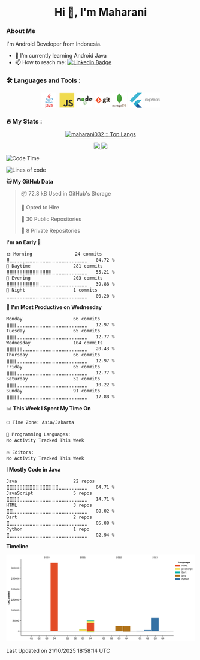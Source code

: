 <div>
    <div align="center">
        <h1 align="center">Hi 👋, I'm Maharani</h1> 
     </div>
    
### About Me
I'm Android Developer from Indonesia.
    
- 🌱 I’m currently learning Android Java
- 📫 How to reach me: [![Linkedin Badge](https://img.shields.io/badge/-Maharani-blue?style=flat&logo=Linkedin&logoColor=white)](https://id.linkedin.com/in/mahar-human)
    
### :hammer_and_wrench: Languages and Tools :
    
<div align='center'>
  <img src="https://github.com/devicons/devicon/blob/master/icons/java/java-original-wordmark.svg" title="Java" alt="Java" width="40" height="40"/>&nbsp;
  <img src="https://github.com/devicons/devicon/blob/master/icons/javascript/javascript-original.svg" title="JavaScript" alt="JavaScript" width="40" height="40"/>&nbsp;
  <img src="https://github.com/devicons/devicon/blob/master/icons/nodejs/nodejs-original-wordmark.svg" title="NodeJS" alt="NodeJS" width="40" height="40"/>&nbsp;
  <img src="https://github.com/devicons/devicon/blob/master/icons/git/git-original-wordmark.svg" title="Git" **alt="Git" width="40" height="40"/>
   <img src="https://github.com/devicons/devicon/blob/master/icons/mongodb/mongodb-original-wordmark.svg" title="Mongodb" **alt="Mongodb" width="40" height="40"/>
   <img src="https://github.com/devicons/devicon/blob/master/icons/flutter/flutter-original.svg" title="Flutter" **alt="Flutter" width="40" height="40"/>
   <img src="https://github.com/devicons/devicon/blob/master/icons/express/express-original-wordmark.svg" title="Express" **alt="Exoress" width="40" height="40"/>
</div>
    
### :fire: My Stats :  
    
<div>
    <p align="center">
          <a href="https://github.com/maharani032/">
          <img src="https://github-readme-stats.vercel.app/api/top-langs/?username=maharani032&langs_count=6&theme=synthwave&layout=compact&hide_border=true" alt="maharani032 :: Top Langs" /></a>
        </p>
        <p align="center">
          <a href="https://github.com/maharani032/">
          <img width="49.5%" src="https://github-readme-stats.vercel.app/api?username=maharani032&show_icons=true&theme=synthwave&hide_border=true" />
          <img width="49.5%" src="https://github-readme-streak-stats.herokuapp.com/?user=maharani032&theme=synthwave&hide_border=true" />
          </a>
       </p>
    </div>
    

<!--START_SECTION:waka-->
![Code Time](http://img.shields.io/badge/Code%20Time-263%20hrs%2021%20mins-blue)

![Lines of code](https://img.shields.io/badge/From%20Hello%20World%20I%27ve%20Written-498.3%20thousand%20lines%20of%20code-blue)

**🐱 My GitHub Data** 

> 📦 72.8 kB Used in GitHub's Storage 
 > 
> 💼 Opted to Hire
 > 
> 📜 30 Public Repositories 
 > 
> 🔑 8 Private Repositories 
 > 
**I'm an Early 🐤** 

```text
🌞 Morning                24 commits          ⣿⣀⣀⣀⣀⣀⣀⣀⣀⣀⣀⣀⣀⣀⣀⣀⣀⣀⣀⣀⣀⣀⣀⣀⣀   04.72 % 
🌆 Daytime                281 commits         ⣿⣿⣿⣿⣿⣿⣿⣿⣿⣿⣿⣿⣿⣿⣀⣀⣀⣀⣀⣀⣀⣀⣀⣀⣀   55.21 % 
🌃 Evening                203 commits         ⣿⣿⣿⣿⣿⣿⣿⣿⣿⣿⣀⣀⣀⣀⣀⣀⣀⣀⣀⣀⣀⣀⣀⣀⣀   39.88 % 
🌙 Night                  1 commits           ⣀⣀⣀⣀⣀⣀⣀⣀⣀⣀⣀⣀⣀⣀⣀⣀⣀⣀⣀⣀⣀⣀⣀⣀⣀   00.20 % 
```
📅 **I'm Most Productive on Wednesday** 

```text
Monday                   66 commits          ⣿⣿⣿⣀⣀⣀⣀⣀⣀⣀⣀⣀⣀⣀⣀⣀⣀⣀⣀⣀⣀⣀⣀⣀⣀   12.97 % 
Tuesday                  65 commits          ⣿⣿⣿⣀⣀⣀⣀⣀⣀⣀⣀⣀⣀⣀⣀⣀⣀⣀⣀⣀⣀⣀⣀⣀⣀   12.77 % 
Wednesday                104 commits         ⣿⣿⣿⣿⣿⣀⣀⣀⣀⣀⣀⣀⣀⣀⣀⣀⣀⣀⣀⣀⣀⣀⣀⣀⣀   20.43 % 
Thursday                 66 commits          ⣿⣿⣿⣀⣀⣀⣀⣀⣀⣀⣀⣀⣀⣀⣀⣀⣀⣀⣀⣀⣀⣀⣀⣀⣀   12.97 % 
Friday                   65 commits          ⣿⣿⣿⣀⣀⣀⣀⣀⣀⣀⣀⣀⣀⣀⣀⣀⣀⣀⣀⣀⣀⣀⣀⣀⣀   12.77 % 
Saturday                 52 commits          ⣿⣿⣿⣀⣀⣀⣀⣀⣀⣀⣀⣀⣀⣀⣀⣀⣀⣀⣀⣀⣀⣀⣀⣀⣀   10.22 % 
Sunday                   91 commits          ⣿⣿⣿⣿⣀⣀⣀⣀⣀⣀⣀⣀⣀⣀⣀⣀⣀⣀⣀⣀⣀⣀⣀⣀⣀   17.88 % 
```


📊 **This Week I Spent My Time On** 

```text
🕑︎ Time Zone: Asia/Jakarta

💬 Programming Languages: 
No Activity Tracked This Week

🔥 Editors: 
No Activity Tracked This Week
```

**I Mostly Code in Java** 

```text
Java                     22 repos            ⣿⣿⣿⣿⣿⣿⣿⣿⣿⣿⣿⣿⣿⣿⣿⣿⣀⣀⣀⣀⣀⣀⣀⣀⣀   64.71 % 
JavaScript               5 repos             ⣿⣿⣿⣿⣀⣀⣀⣀⣀⣀⣀⣀⣀⣀⣀⣀⣀⣀⣀⣀⣀⣀⣀⣀⣀   14.71 % 
HTML                     3 repos             ⣿⣿⣀⣀⣀⣀⣀⣀⣀⣀⣀⣀⣀⣀⣀⣀⣀⣀⣀⣀⣀⣀⣀⣀⣀   08.82 % 
Dart                     2 repos             ⣿⣀⣀⣀⣀⣀⣀⣀⣀⣀⣀⣀⣀⣀⣀⣀⣀⣀⣀⣀⣀⣀⣀⣀⣀   05.88 % 
Python                   1 repo              ⣿⣀⣀⣀⣀⣀⣀⣀⣀⣀⣀⣀⣀⣀⣀⣀⣀⣀⣀⣀⣀⣀⣀⣀⣀   02.94 % 
```



**Timeline**

![Lines of Code chart](https://raw.githubusercontent.com/maharani032/maharani032/main/assets/bar_graph.png)


 Last Updated on 21/10/2025 18:58:14 UTC
<!--END_SECTION:waka-->
    
</div>
    
    
</div>



<!--
**maharani032/maharani032** is a ✨ _special_ ✨ repository because its `README.md` (this file) appears on your GitHub profile.

Here are some ideas to get you started:

- 🔭 I’m currently working on ...
- 🌱 I’m currently learning ...
- 👯 I’m looking to collaborate on ...
- 🤔 I’m looking for help with ...
- 💬 Ask me about ...
- 📫 How to reach me: ...
- 😄 Pronouns: ...
- ⚡ Fun fact: ...
-->
